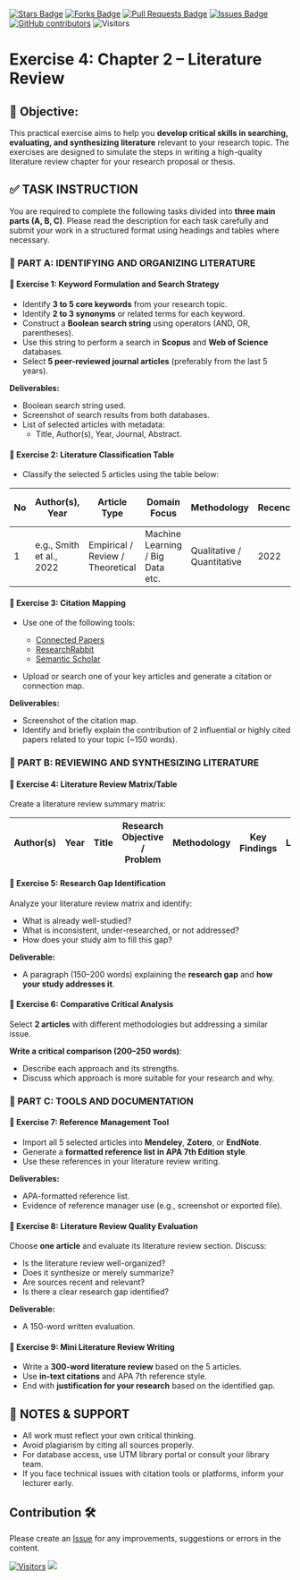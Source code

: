 <a href="https://github.com/drshahizan/research-design/stargazers"><img src="https://img.shields.io/github/stars/drshahizan/research-design" alt="Stars Badge"/></a>
<a href="https://github.com/drshahizan/research-design/network/members"><img src="https://img.shields.io/github/forks/drshahizan/research-design" alt="Forks Badge"/></a>
<a href="https://github.com/drshahizan/research-design/pulls"><img src="https://img.shields.io/github/issues-pr/drshahizan/research-design" alt="Pull Requests Badge"/></a>
<a href="https://github.com/drshahizan/research-design"><img src="https://img.shields.io/github/issues/drshahizan/research-design" alt="Issues Badge"/></a>
<a href="https://github.com/drshahizan/research-design/graphs/contributors"><img alt="GitHub contributors" src="https://img.shields.io/github/contributors/drshahizan/research-design?color=2b9348"></a>
![Visitors](https://api.visitorbadge.io/api/visitors?path=https%3A%2F%2Fgithub.com%2Fdrshahizan%2BDM&labelColor=%23d9e3f0&countColor=%23697689&style=flat)

# Exercise 4: Chapter 2 – Literature Review  

## 🧾 Objective:
This practical exercise aims to help you **develop critical skills in searching, evaluating, and synthesizing literature** relevant to your research topic. The exercises are designed to simulate the steps in writing a high-quality literature review chapter for your research proposal or thesis.

## ✅ TASK INSTRUCTION

You are required to complete the following tasks divided into **three main parts (A, B, C)**. Please read the description for each task carefully and submit your work in a structured format using headings and tables where necessary.

### 🧪 PART A: IDENTIFYING AND ORGANIZING LITERATURE

#### 📌 **Exercise 1: Keyword Formulation and Search Strategy**
- Identify **3 to 5 core keywords** from your research topic.
- Identify **2 to 3 synonyms** or related terms for each keyword.
- Construct a **Boolean search string** using operators (AND, OR, parentheses).
- Use this string to perform a search in **Scopus** and **Web of Science** databases.
- Select **5 peer-reviewed journal articles** (preferably from the last 5 years).

**Deliverables:**
- Boolean search string used.
- Screenshot of search results from both databases.
- List of selected articles with metadata:
  - Title, Author(s), Year, Journal, Abstract.

#### 📌 **Exercise 2: Literature Classification Table**
- Classify the selected 5 articles using the table below:

| No | Author(s), Year | Article Type | Domain Focus | Methodology | Recency | Relevance to Your Study |
|----|------------------|--------------|---------------|-------------|---------|--------------------------|
| 1  | e.g., Smith et al., 2022 | Empirical / Review / Theoretical | Machine Learning / Big Data etc. | Qualitative / Quantitative | 2022 | Clearly explain the relevance |

#### 📌 **Exercise 3: Citation Mapping**
- Use one of the following tools:
  - [Connected Papers](https://www.connectedpapers.com)
  - [ResearchRabbit](https://www.researchrabbit.ai)
  - [Semantic Scholar](https://www.semanticscholar.org)

- Upload or search one of your key articles and generate a citation or connection map.

**Deliverables:**
- Screenshot of the citation map.
- Identify and briefly explain the contribution of 2 influential or highly cited papers related to your topic (~150 words).

### 🧪 PART B: REVIEWING AND SYNTHESIZING LITERATURE

#### 📌 **Exercise 4: Literature Review Matrix/Table**
Create a literature review summary matrix:

| Author(s) | Year | Title | Research Objective / Problem | Methodology | Key Findings | Limitations | Relevance to Your Study |
|-----------|------|--------|-------------------------------|-------------|---------------|--------------|--------------------------|


#### 📌 **Exercise 5: Research Gap Identification**
Analyze your literature review matrix and identify:
- What is already well-studied?
- What is inconsistent, under-researched, or not addressed?
- How does your study aim to fill this gap?

**Deliverable:**
- A paragraph (150–200 words) explaining the **research gap** and **how your study addresses it**.

#### 📌 **Exercise 6: Comparative Critical Analysis**
Select **2 articles** with different methodologies but addressing a similar issue.

**Write a critical comparison (200–250 words)**:
- Describe each approach and its strengths.
- Discuss which approach is more suitable for your research and why.

### 🧪 PART C: TOOLS AND DOCUMENTATION

#### 📌 **Exercise 7: Reference Management Tool**
- Import all 5 selected articles into **Mendeley**, **Zotero**, or **EndNote**.
- Generate a **formatted reference list in APA 7th Edition style**.
- Use these references in your literature review writing.

**Deliverables:**
- APA-formatted reference list.
- Evidence of reference manager use (e.g., screenshot or exported file).

#### 📌 **Exercise 8: Literature Review Quality Evaluation**
Choose **one article** and evaluate its literature review section. Discuss:
- Is the literature review well-organized?
- Does it synthesize or merely summarize?
- Are sources recent and relevant?
- Is there a clear research gap identified?

**Deliverable:**
- A 150-word written evaluation.

#### 📌 **Exercise 9: Mini Literature Review Writing**
- Write a **300-word literature review** based on the 5 articles.
- Use **in-text citations** and APA 7th reference style.
- End with **justification for your research** based on the identified gap.

## 📣 NOTES & SUPPORT
- All work must reflect your own critical thinking.
- Avoid plagiarism by citing all sources properly.
- For database access, use UTM library portal or consult your library team.
- If you face technical issues with citation tools or platforms, inform your lecturer early.

## Contribution 🛠️
Please create an [Issue](https://github.com/drshahizan/research-design/issues) for any improvements, suggestions or errors in the content.

[![Visitors](https://api.visitorbadge.io/api/visitors?path=https%3A%2F%2Fgithub.com%2Fdrshahizan&labelColor=%23697689&countColor=%23555555&style=plastic)](https://visitorbadge.io/status?path=https%3A%2F%2Fgithub.com%2Fdrshahizan)
![](https://hit.yhype.me/github/profile?user_id=81284918)
